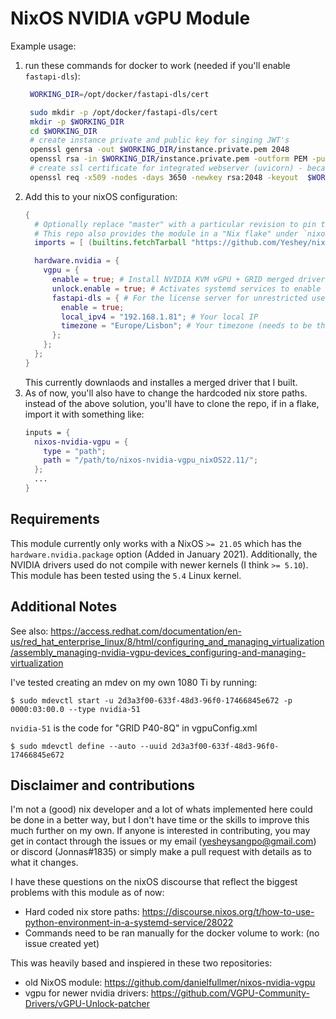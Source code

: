 # NixOS NVIDIA vGPU Module

Example usage:
1. run these commands for docker to work (needed if you'll enable `fastapi-dls`):
   ```bash
    WORKING_DIR=/opt/docker/fastapi-dls/cert

    sudo mkdir -p /opt/docker/fastapi-dls/cert
    mkdir -p $WORKING_DIR
    cd $WORKING_DIR
    # create instance private and public key for singing JWT's
    openssl genrsa -out $WORKING_DIR/instance.private.pem 2048 
    openssl rsa -in $WORKING_DIR/instance.private.pem -outform PEM -pubout -out $WORKING_DIR/instance.public.pem
    # create ssl certificate for integrated webserver (uvicorn) - because clients rely on ssl
    openssl req -x509 -nodes -days 3650 -newkey rsa:2048 -keyout  $WORKING_DIR/webserver.key -out $WORKING_DIR/webserver.crt
   ```
2. Add this to your nixOS configuration:
    ```nix
    {
      # Optionally replace "master" with a particular revision to pin this dependency.
      # This repo also provides the module in a "Nix flake" under `nixosModules.nvidia-vgpu` output
      imports = [ (builtins.fetchTarball "https://github.com/Yeshey/nixos-nvidia-vgpu_nixOS22.11_WIP/archive/master.tar.gz") ];

      hardware.nvidia = {
        vgpu = {
          enable = true; # Install NVIDIA KVM vGPU + GRID merged driver for consumer cards with vgpu unlocked.
          unlock.enable = true; # Activates systemd services to enable vGPU functionality on using DualCoder/vgpu_unlock project.
          fastapi-dls = { # For the license server for unrestricted use of the vgpu driver in guests
            enable = true;
            local_ipv4 = "192.168.1.81"; # Your local IP
            timezone = "Europe/Lisbon"; # Your timezone (needs to be the same as the tz in the VM)
          };
        };
      };
    }
    ```
    This currently downlaods and installes a merged driver that I built.
3. As of now, you'll also have to change the hardcoded nix store paths. instead of the above solution, you'll have to clone the repo, if in a flake, import it with something like:
    ```nix
    inputs = {
      nixos-nvidia-vgpu = {
        type = "path";
        path = "/path/to/nixos-nvidia-vgpu_nixOS22.11/";
      };
      ...
    }
    ```


## Requirements
This module currently only works with a NixOS `>= 21.05` which has the `hardware.nvidia.package` option (Added in January 2021).
Additionally, the NVIDIA drivers used do not compile with newer kernels (I think `>= 5.10`).
This module has been tested using the `5.4` Linux kernel.

## Additional Notes
See also: https://access.redhat.com/documentation/en-us/red_hat_enterprise_linux/8/html/configuring_and_managing_virtualization/assembly_managing-nvidia-vgpu-devices_configuring-and-managing-virtualization

I've tested creating an mdev on my own 1080 Ti by running:
```shell
$ sudo mdevctl start -u 2d3a3f00-633f-48d3-96f0-17466845e672 -p 0000:03:00.0 --type nvidia-51
```
`nvidia-51` is the code for "GRID P40-8Q" in vgpuConfig.xml
```shell
$ sudo mdevctl define --auto --uuid 2d3a3f00-633f-48d3-96f0-17466845e672
```

## Disclaimer and contributions

I'm not a (good) nix developer and a lot of whats implemented here could be done in a better way, but I don't have time or the skills to improve this much further on my own. If anyone is interested in contributing, you may get in contact through the issues or my email (yesheysangpo@gmail.com) or discord (Jonnas#1835) or simply make a pull request with details as to what it changes.

I have these questions on the nixOS discourse that reflect the biggest problems with this module as of now:
- Hard coded nix store paths: https://discourse.nixos.org/t/how-to-use-python-environment-in-a-systemd-service/28022
- Commands need to be ran manually for the docker volume to work: (no issue created yet)

This was heavily based and inspiered in these two repositories:
- old NixOS module: https://github.com/danielfullmer/nixos-nvidia-vgpu
- vgpu for newer nvidia drivers: https://github.com/VGPU-Community-Drivers/vGPU-Unlock-patcher
